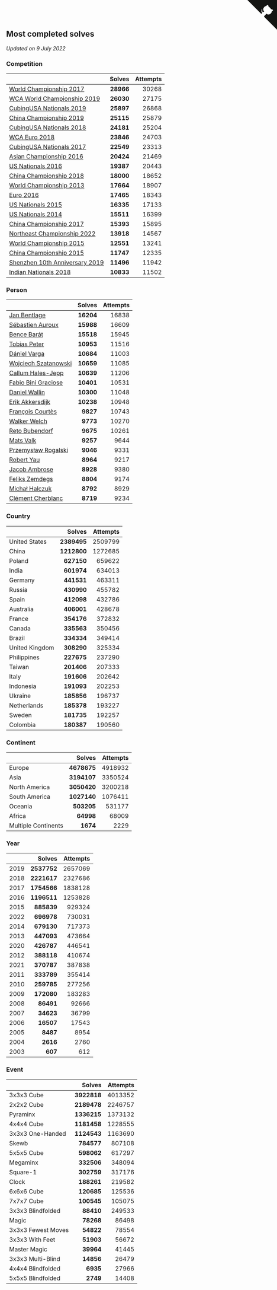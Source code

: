 ## Most completed solves

*Updated on  9 July 2022*


### Competition

|  | Solves | Attempts |
| :--- | ---: | ---: |
| [World Championship 2017](https://www.worldcubeassociation.org/competitions/WC2017) | **28966** | 30268 |
| [WCA World Championship 2019](https://www.worldcubeassociation.org/competitions/WC2019) | **26030** | 27175 |
| [CubingUSA Nationals 2019](https://www.worldcubeassociation.org/competitions/CubingUSANationals2019) | **25897** | 26868 |
| [China Championship 2019](https://www.worldcubeassociation.org/competitions/ChinaChampionship2019) | **25115** | 25879 |
| [CubingUSA Nationals 2018](https://www.worldcubeassociation.org/competitions/CubingUSANationals2018) | **24181** | 25204 |
| [WCA Euro 2018](https://www.worldcubeassociation.org/competitions/Euro2018) | **23846** | 24703 |
| [CubingUSA Nationals 2017](https://www.worldcubeassociation.org/competitions/CubingUSANationals2017) | **22549** | 23313 |
| [Asian Championship 2016](https://www.worldcubeassociation.org/competitions/AsianChampionship2016) | **20424** | 21469 |
| [US Nationals 2016](https://www.worldcubeassociation.org/competitions/USNationals2016) | **19387** | 20443 |
| [China Championship 2018](https://www.worldcubeassociation.org/competitions/ChinaChampionship2018) | **18000** | 18652 |
| [World Championship 2013](https://www.worldcubeassociation.org/competitions/WC2013) | **17664** | 18907 |
| [Euro 2016](https://www.worldcubeassociation.org/competitions/Euro2016) | **17465** | 18343 |
| [US Nationals 2015](https://www.worldcubeassociation.org/competitions/USNationals2015) | **16335** | 17133 |
| [US Nationals 2014](https://www.worldcubeassociation.org/competitions/USNationals2014) | **15511** | 16399 |
| [China Championship 2017](https://www.worldcubeassociation.org/competitions/ChinaChampionship2017) | **15393** | 15895 |
| [Northeast Championship 2022](https://www.worldcubeassociation.org/competitions/NortheastChampionship2022) | **13918** | 14567 |
| [World Championship 2015](https://www.worldcubeassociation.org/competitions/WC2015) | **12551** | 13241 |
| [China Championship 2015](https://www.worldcubeassociation.org/competitions/ChinaChampionship2015) | **11747** | 12335 |
| [Shenzhen 10th Anniversary 2019](https://www.worldcubeassociation.org/competitions/Shenzhen10thAnniversary2019) | **11496** | 11942 |
| [Indian Nationals 2018](https://www.worldcubeassociation.org/competitions/IndianNationals2018) | **10833** | 11502 |

### Person

|  | Solves | Attempts |
| :--- | ---: | ---: |
| [Jan Bentlage](https://www.worldcubeassociation.org/persons/2010BENT01) | **16204** | 16838 |
| [Sébastien Auroux](https://www.worldcubeassociation.org/persons/2008AURO01) | **15988** | 16609 |
| [Bence Barát](https://www.worldcubeassociation.org/persons/2008BARA01) | **15518** | 15945 |
| [Tobias Peter](https://www.worldcubeassociation.org/persons/2014PETE03) | **10953** | 11516 |
| [Dániel Varga](https://www.worldcubeassociation.org/persons/2008VARG01) | **10684** | 11003 |
| [Wojciech Szatanowski](https://www.worldcubeassociation.org/persons/2011SZAT01) | **10659** | 11085 |
| [Callum Hales-Jepp](https://www.worldcubeassociation.org/persons/2012HALE01) | **10639** | 11206 |
| [Fabio Bini Graciose](https://www.worldcubeassociation.org/persons/2010GRAC02) | **10401** | 10531 |
| [Daniel Wallin](https://www.worldcubeassociation.org/persons/2013WALL03) | **10300** | 11048 |
| [Erik Akkersdijk](https://www.worldcubeassociation.org/persons/2005AKKE01) | **10238** | 10948 |
| [François Courtès](https://www.worldcubeassociation.org/persons/2008COUR01) | **9827** | 10743 |
| [Walker Welch](https://www.worldcubeassociation.org/persons/2011WELC01) | **9773** | 10270 |
| [Reto Bubendorf](https://www.worldcubeassociation.org/persons/2012BUBE01) | **9675** | 10261 |
| [Mats Valk](https://www.worldcubeassociation.org/persons/2007VALK01) | **9257** | 9644 |
| [Przemysław Rogalski](https://www.worldcubeassociation.org/persons/2013ROGA02) | **9046** | 9331 |
| [Robert Yau](https://www.worldcubeassociation.org/persons/2009YAUR01) | **8964** | 9217 |
| [Jacob Ambrose](https://www.worldcubeassociation.org/persons/2010AMBR01) | **8928** | 9380 |
| [Feliks Zemdegs](https://www.worldcubeassociation.org/persons/2009ZEMD01) | **8804** | 9174 |
| [Michał Halczuk](https://www.worldcubeassociation.org/persons/2006HALC01) | **8792** | 8929 |
| [Clément Cherblanc](https://www.worldcubeassociation.org/persons/2014CHER05) | **8719** | 9234 |

### Country

|  | Solves | Attempts |
| :--- | ---: | ---: |
| United States | **2389495** | 2509799 |
| China | **1212800** | 1272685 |
| Poland | **627150** | 659622 |
| India | **601974** | 634013 |
| Germany | **441531** | 463311 |
| Russia | **430990** | 455782 |
| Spain | **412098** | 432786 |
| Australia | **406001** | 428678 |
| France | **354176** | 372832 |
| Canada | **335563** | 350456 |
| Brazil | **334334** | 349414 |
| United Kingdom | **308290** | 325334 |
| Philippines | **227675** | 237290 |
| Taiwan | **201406** | 207333 |
| Italy | **191606** | 202642 |
| Indonesia | **191093** | 202253 |
| Ukraine | **185856** | 196737 |
| Netherlands | **185378** | 193227 |
| Sweden | **181735** | 192257 |
| Colombia | **180387** | 190560 |

### Continent

|  | Solves | Attempts |
| :--- | ---: | ---: |
| Europe | **4678675** | 4918932 |
| Asia | **3194107** | 3350524 |
| North America | **3050420** | 3200218 |
| South America | **1027140** | 1076411 |
| Oceania | **503205** | 531177 |
| Africa | **64998** | 68009 |
| Multiple Continents | **1674** | 2229 |

### Year

|  | Solves | Attempts |
| :--- | ---: | ---: |
| 2019 | **2537752** | 2657069 |
| 2018 | **2221617** | 2327686 |
| 2017 | **1754566** | 1838128 |
| 2016 | **1196511** | 1253828 |
| 2015 | **885839** | 929324 |
| 2022 | **696978** | 730031 |
| 2014 | **679130** | 717373 |
| 2013 | **447093** | 473664 |
| 2020 | **426787** | 446541 |
| 2012 | **388118** | 410674 |
| 2021 | **370787** | 387838 |
| 2011 | **333789** | 355414 |
| 2010 | **259785** | 277256 |
| 2009 | **172080** | 183283 |
| 2008 | **86491** | 92666 |
| 2007 | **34623** | 36799 |
| 2006 | **16507** | 17543 |
| 2005 | **8487** | 8954 |
| 2004 | **2616** | 2760 |
| 2003 | **607** | 612 |

### Event

|  | Solves | Attempts |
| :--- | ---: | ---: |
| 3x3x3 Cube | **3922818** | 4013352 |
| 2x2x2 Cube | **2189478** | 2246757 |
| Pyraminx | **1336215** | 1373132 |
| 4x4x4 Cube | **1181458** | 1228555 |
| 3x3x3 One-Handed | **1124543** | 1163690 |
| Skewb | **784577** | 807108 |
| 5x5x5 Cube | **598062** | 617297 |
| Megaminx | **332506** | 348094 |
| Square-1 | **302759** | 317176 |
| Clock | **188261** | 219582 |
| 6x6x6 Cube | **120685** | 125536 |
| 7x7x7 Cube | **100545** | 105075 |
| 3x3x3 Blindfolded | **88410** | 249533 |
| Magic | **78268** | 86498 |
| 3x3x3 Fewest Moves | **54822** | 78554 |
| 3x3x3 With Feet | **51903** | 56672 |
| Master Magic | **39964** | 41445 |
| 3x3x3 Multi-Blind | **14856** | 26479 |
| 4x4x4 Blindfolded | **6935** | 27966 |
| 5x5x5 Blindfolded | **2749** | 14408 |


<a href="https://github.com/JustinTimeCuber/wca_statistics" class="github-corner" aria-label="View source on Github"><svg width="80" height="80" viewBox="0 0 250 250" style="fill:#151513; color:#fff; position: absolute; top: 0; border: 0; right: 0;" aria-hidden="true"><path d="M0,0 L115,115 L130,115 L142,142 L250,250 L250,0 Z"></path><path d="M128.3,109.0 C113.8,99.7 119.0,89.6 119.0,89.6 C122.0,82.7 120.5,78.6 120.5,78.6 C119.2,72.0 123.4,76.3 123.4,76.3 C127.3,80.9 125.5,87.3 125.5,87.3 C122.9,97.6 130.6,101.9 134.4,103.2" fill="currentColor" style="transform-origin: 130px 106px;" class="octo-arm"></path><path d="M115.0,115.0 C114.9,115.1 118.7,116.5 119.8,115.4 L133.7,101.6 C136.9,99.2 139.9,98.4 142.2,98.6 C133.8,88.0 127.5,74.4 143.8,58.0 C148.5,53.4 154.0,51.2 159.7,51.0 C160.3,49.4 163.2,43.6 171.4,40.1 C171.4,40.1 176.1,42.5 178.8,56.2 C183.1,58.6 187.2,61.8 190.9,65.4 C194.5,69.0 197.7,73.2 200.1,77.6 C213.8,80.2 216.3,84.9 216.3,84.9 C212.7,93.1 206.9,96.0 205.4,96.6 C205.1,102.4 203.0,107.8 198.3,112.5 C181.9,128.9 168.3,122.5 157.7,114.1 C157.9,116.9 156.7,120.9 152.7,124.9 L141.0,136.5 C139.8,137.7 141.6,141.9 141.8,141.8 Z" fill="currentColor" class="octo-body"></path></svg></a><style>.github-corner:hover .octo-arm{animation:octocat-wave 560ms ease-in-out}@keyframes octocat-wave{0%,100%{transform:rotate(0)}20%,60%{transform:rotate(-25deg)}40%,80%{transform:rotate(10deg)}}@media (max-width:500px){.github-corner:hover .octo-arm{animation:none}.github-corner .octo-arm{animation:octocat-wave 560ms ease-in-out}}</style>

